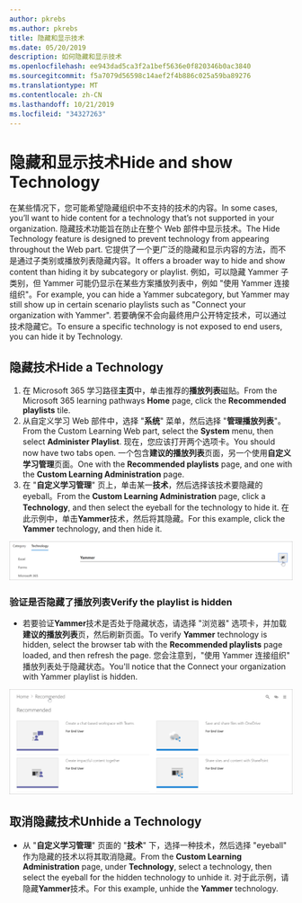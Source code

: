 ```yaml
---
author: pkrebs
ms.author: pkrebs
title: 隐藏和显示技术
ms.date: 05/20/2019
description: 如何隐藏和显示技术
ms.openlocfilehash: ee943dad5ca3f2a1bef5636e0f820346b0ac3840
ms.sourcegitcommit: f5a7079d56598c14aef2f4b886c025a59ba89276
ms.translationtype: MT
ms.contentlocale: zh-CN
ms.lasthandoff: 10/21/2019
ms.locfileid: "34327263"
---
```

# <a name="hide-and-show-technology"></a><span data-ttu-id="d6450-103">隐藏和显示技术</span><span class="sxs-lookup"><span data-stu-id="d6450-103">Hide and show Technology</span></span>

<span data-ttu-id="d6450-104">在某些情况下，您可能希望隐藏组织中不支持的技术的内容。</span><span class="sxs-lookup"><span data-stu-id="d6450-104">In some cases, you’ll want to hide content for a technology that’s not supported in your organization.</span></span> <span data-ttu-id="d6450-105">隐藏技术功能旨在防止在整个 Web 部件中显示技术。</span><span class="sxs-lookup"><span data-stu-id="d6450-105">The Hide Technology feature is designed to prevent technology from appearing throughout the Web part.</span></span> <span data-ttu-id="d6450-106">它提供了一个更广泛的隐藏和显示内容的方法，而不是通过子类别或播放列表隐藏内容。</span><span class="sxs-lookup"><span data-stu-id="d6450-106">It offers a broader way to hide and show content than hiding it by subcategory or playlist.</span></span> <span data-ttu-id="d6450-107">例如，可以隐藏 Yammer 子类别，但 Yammer 可能仍显示在某些方案播放列表中，例如 "使用 Yammer 连接组织"。</span><span class="sxs-lookup"><span data-stu-id="d6450-107">For example, you can hide a Yammer subcategory, but Yammer may still show up in certain scenario playlists such as "Connect your organization with Yammer".</span></span> <span data-ttu-id="d6450-108">若要确保不会向最终用户公开特定技术，可以通过技术隐藏它。</span><span class="sxs-lookup"><span data-stu-id="d6450-108">To ensure a specific technology is not exposed to end users, you can hide it by Technology.</span></span> 

## <a name="hide-a-technology"></a><span data-ttu-id="d6450-109">隐藏技术</span><span class="sxs-lookup"><span data-stu-id="d6450-109">Hide a Technology</span></span>

1. <span data-ttu-id="d6450-110">在 Microsoft 365 学习路径**主页**中，单击推荐的**播放列表**磁贴。</span><span class="sxs-lookup"><span data-stu-id="d6450-110">From the Microsoft 365 learning pathways **Home** page, click the **Recommended playlists** tile.</span></span>
2. <span data-ttu-id="d6450-111">从自定义学习 Web 部件中，选择 "**系统**" 菜单，然后选择 "**管理播放列表**"。</span><span class="sxs-lookup"><span data-stu-id="d6450-111">From the Custom Learning Web part, select the **System** menu, then select **Administer Playlist**.</span></span> <span data-ttu-id="d6450-112">现在，您应该打开两个选项卡。</span><span class="sxs-lookup"><span data-stu-id="d6450-112">You should now have two tabs open.</span></span> <span data-ttu-id="d6450-113">一个包含**建议的播放列表**页面，另一个使用**自定义学习管理**页面。</span><span class="sxs-lookup"><span data-stu-id="d6450-113">One with the **Recommended playlists** page, and one with the **Custom Learning Administration** page.</span></span> 
3. <span data-ttu-id="d6450-114">在 "**自定义学习管理**" 页上，单击某一**技术**，然后选择该技术要隐藏的 eyeball。</span><span class="sxs-lookup"><span data-stu-id="d6450-114">From the **Custom Learning Administration** page, click a **Technology**, and then select the eyeball for the technology to hide it.</span></span> <span data-ttu-id="d6450-115">在此示例中，单击**Yammer**技术，然后将其隐藏。</span><span class="sxs-lookup"><span data-stu-id="d6450-115">For this example, click the **Yammer** technology, and then hide it.</span></span>  

![cg-hidetech](media/cg-hidetech.png)

### <a name="verify-the-playlist-is-hidden"></a><span data-ttu-id="d6450-117">验证是否隐藏了播放列表</span><span class="sxs-lookup"><span data-stu-id="d6450-117">Verify the playlist is hidden</span></span>
- <span data-ttu-id="d6450-118">若要验证**Yammer**技术是否处于隐藏状态，请选择 "浏览器" 选项卡，并加载**建议的播放列表**页，然后刷新页面。</span><span class="sxs-lookup"><span data-stu-id="d6450-118">To verify **Yammer** technology is hidden, select the browser tab with the **Recommended playlists** page loaded, and then refresh the page.</span></span> <span data-ttu-id="d6450-119">您会注意到，"使用 Yammer 连接组织" 播放列表处于隐藏状态。</span><span class="sxs-lookup"><span data-stu-id="d6450-119">You'll notice that the Connect your organization with Yammer playlist is hidden.</span></span> 

![cg-hidetechrefresh](media/cg-hidetechrefresh.png)

## <a name="unhide-a-technology"></a><span data-ttu-id="d6450-121">取消隐藏技术</span><span class="sxs-lookup"><span data-stu-id="d6450-121">Unhide a Technology</span></span>

- <span data-ttu-id="d6450-122">从 "**自定义学习管理**" 页面的 "**技术**" 下，选择一种技术，然后选择 "eyeball" 作为隐藏的技术以将其取消隐藏。</span><span class="sxs-lookup"><span data-stu-id="d6450-122">From the **Custom Learning Administration** page, under **Technology**, select a technology, then select the eyeball for the hidden technology to unhide it.</span></span> <span data-ttu-id="d6450-123">对于此示例，请隐藏**Yammer**技术。</span><span class="sxs-lookup"><span data-stu-id="d6450-123">For this example, unhide the **Yammer** technology.</span></span> 